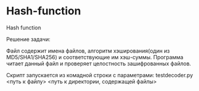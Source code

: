 # Hash-function
Hash function

Решение задачи: 

Файл содержит имена файлов, алгоритм хэширования(один из MD5/SHA1/SHA256) и соответствующие им хэш-суммы. 
Программа читает данный файл и проверяет целостность зашифрованных файлов. 

Скрипт запускается из комадной строки с параметрами: 
testdecoder.py <путь к файлу> <путь к директории, содержащей файлы>

